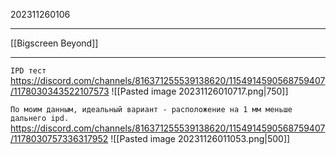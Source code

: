 202311260106
***
[[Bigscreen Beyond]]
***
`IPD тест`
https://discord.com/channels/816371255539138620/1154914590568759407/1178030343522107573
![[Pasted image 20231126010717.png|750]]

`По моим данным, идеальный вариант - расположение на 1 мм меньше дальнего ipd.`
https://discord.com/channels/816371255539138620/1154914590568759407/1178030757336317952
![[Pasted image 20231126011053.png|500]]